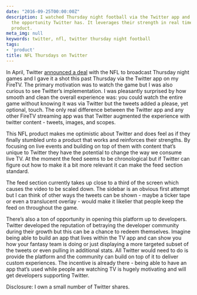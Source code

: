 ```yaml
---
date: "2016-09-25T00:00:00Z"
description: I watched Thursday night football via the Twitter app and it highlights
  the opportunity Twitter has. It leverages their strength in real time with a great
  product.
meta_img: null
keywords: twitter, nfl, twitter thursday night football
tags:
- 'product'
title: NFL Thursdays on Twitter
---
```


In April, Twitter [announced a deal](http://www.bloomberg.com/news/articles/2016-04-05/twitter-said-to-win-nfl-deal-for-thursday-night-streaming-rights) with the NFL to broadcast Thursday night games and I gave it a shot this past Thursday via the Twitter app on my FireTV. The primary motivation was to watch the game but I was also curious to see Twitter’s implementation. I was pleasantly surprised by how smooth and clean the overall experience was: you could watch the entire game without knowing it was via Twitter but the tweets added a please, yet optional, touch. The only real difference between the Twitter app and any other FireTV streaming app was that Twitter augmented the experience with twitter content - tweets, images, and scopes.

This NFL product makes me optimistic about Twitter and does feel as if they finally stumbled unto a product that works and reinforces their strengths. By focusing on live events and building on top of them with content that’s unique to Twitter they have the potential to change the way we consume live TV. At the moment the feed seems to be chronological but if Twitter can figure out how to make it a bit more relevant it can make the feed section standard.

The feed section currently takes up close to a third of the screen which causes the video to be scaled down. The sidebar is an obvious first attempt but I can think of other ways the tweets can be shown - maybe a ticker tape or even a translucent overlay - would make it likelier that people keep the feed on throughout the game.

There’s also a ton of opportunity in opening this platform up to developers. Twitter developed the reputation of betraying the developer community during their growth but this can be a chance to redeem themselves. Imagine being able to build an app that lives within the TV app and can show you how your fantasy team is doing or just displaying a more targeted subset of the tweets or even pulling in additional stats. All Twitter would need to do is provide the platform and the community can build on top of it to deliver custom experiences. The incentive is already there - being able to have an app that’s used while people are watching TV is hugely motivating and will get developers supporting Twitter.

Disclosure: I own a small number of Twitter shares.
